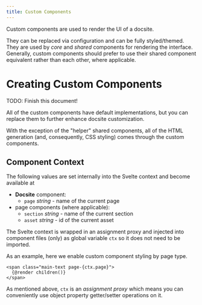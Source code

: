 ```yaml
---
title: Custom Components
---
```


Custom components are used to render the UI of a docsite.  

They can be replaced via configuration and can be fully styled/themed.  They are used by *core* and *shared* components for rendering the interface.  Generally, custom components should prefer to use their shared component equivalent rather than each other, where applicable.


# Creating Custom Components

TODO: Finish this document!

All of the custom components have default implementations, but you can replace them to further enhance docsite customization.

With the exception of the "helper" shared components, all of the HTML generation (and, consequently, CSS styling) comes through the custom components.


## Component Context

The following values are set internally into the Svelte context and become available at
- **Docsite** component:
  - `page` *string* - name of the current page
- page components (where applicable):
  - `section` *string* - name of the current section
  - `asset` *string* - id of the current asset

The Svelte context is wrapped in an assignment proxy and injected into component files (only) as global variable `ctx` so it does not need to be imported.

As an example, here we enable custom component styling by page type. 

```svelte 
<span class="main-text page-{ctx.page}">
  {@render children()}
</span>
```

As mentioned above, `ctx` is an *assignment proxy* which means you can conveniently use object property getter/setter operations on it.
